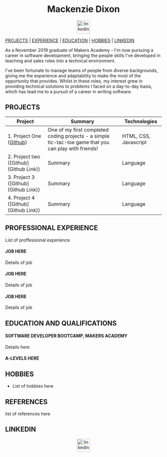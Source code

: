 <h1 align="center">Mackenzie Dixon</h1>
<p align="center">
<a href="#">
<img src="https://www.iconfinder.com/data/icons/free-social-icons/67/linkedin_circle_color-512.png" alt="linkedin" hspace="50" height="42" width="42"></a></p>
</p>

[PROJECTS](#projects) | [EXPERIENCE](#professional-experience) | [EDUCATION](#education-and-qualifications) | [HOBBIES](#hobbies) | [LINKEDIN](#networks-and-media)

As a November 2019 graduate of Makers Academy - I'm now pursuing a career in software development, bringing the people skills I've developed in teaching and sales roles into a technical environment.

I've been fortunate to manage teams of people from diverse backgrounds, giving me the experience and adaptability to make the most of the opportunity that provides. Whilst in these roles, my interest grew in providing technical solutions to problems I faced on a day-to-day basis, which has lead me to a pursuit of a career in writing software.

## PROJECTS
| Project       | Summary       | Technologies  |
| ------------- |---------------| --------------|
| 1. Project One ([Github](https://github.com/mackacavs/tic-tac-toe)) | One of my first completed coding projects - a simple tic-tac-toe game that you can play with friends! | HTML, CSS, Javascript |
| 2. Project two ([Github](Github Link))|Summary | Language |
| 3. Project 3 ([Github](Github Link))| Summary | Language |
| 4. Project 4 ([Github](Github Link))| Summary | Language |


## PROFESSIONAL EXPERIENCE
List of proffessional experience

#### JOB HERE

Details of job

#### JOB HERE

Details of job

#### JOB HERE

Details of job

## EDUCATION AND QUALIFICATIONS

#### SOFTWARE DEVELOPER BOOTCAMP, MAKERS ACADEMY

Details here

#### A-LEVELS HERE


## HOBBIES
- List of hobbies here

## REFERENCES

list of references here

## LINKEDIN
<p align="center">

<a href="#">
<img src="https://www.iconfinder.com/data/icons/free-social-icons/67/linkedin_circle_color-512.png" alt="linkedin" hspace="50" height="42" width="42"></a>

</p>
